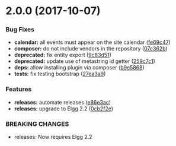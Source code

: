 <a name="2.0.0"></a>
# 2.0.0 (2017-10-07)


### Bug Fixes

* **calendar:** all events must appear on the site calendar ([fe69c47](https://github.com/arckinteractive/events_api/commit/fe69c47))
* **composer:** do not include vendors in the repository ([07c362b](https://github.com/arckinteractive/events_api/commit/07c362b))
* **deprecated:** fix entity export ([9c83d51](https://github.com/arckinteractive/events_api/commit/9c83d51))
* **deprecated:** update use of metastring id getter ([259c7c1](https://github.com/arckinteractive/events_api/commit/259c7c1))
* **deps:** allow installing plugin via composer ([b9e5868](https://github.com/arckinteractive/events_api/commit/b9e5868))
* **tests:** fix testing bootstrap ([27ea3a9](https://github.com/arckinteractive/events_api/commit/27ea3a9))

### Features

* **releases:** automate releases ([e86e3ac](https://github.com/arckinteractive/events_api/commit/e86e3ac))
* **releases:** upgrade to Elgg 2.2 ([0cb2f2e](https://github.com/arckinteractive/events_api/commit/0cb2f2e))


### BREAKING CHANGES

* releases: Now requires Elgg 2.2



